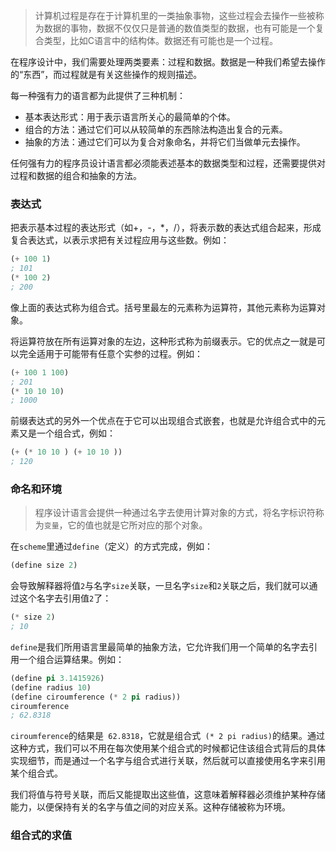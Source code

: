 

> 计算机过程是存在于计算机里的一类抽象事物，这些过程会去操作一些被称为数据的事物，数据不仅仅只是普通的数值类型的数据，也有可能是一个复合类型，比如C语言中的结构体。数据还有可能也是一个过程。

在程序设计中，我们需要处理两类要素：过程和数据。数据是一种我们希望去操作的“东西”，而过程就是有关这些操作的规则描述。

每一种强有力的语言都为此提供了三种机制：

* 基本表达形式：用于表示语言所关心的最简单的个体。
* 组合的方法：通过它们可以从较简单的东西除法构造出复合的元素。
* 抽象的方法：通过它们可以为复合对象命名，并将它们当做单元去操作。

任何强有力的程序员设计语言都必须能表述基本的数据类型和过程，还需要提供对过程和数据的组合和抽象的方法。



### 表达式

把表示基本过程的表达形式（如+，-，*，/），将表示数的表达式组合起来，形成复合表达式，以表示求把有关过程应用与这些数。例如：

```lisp
(+ 100 1)
; 101
(* 100 2)
; 200
```

像上面的表达式称为组合式。括号里最左的元素称为运算符，其他元素称为运算对象。

将运算符放在所有运算对象的左边，这种形式称为前缀表示。它的优点之一就是可以完全适用于可能带有任意个实参的过程。例如：

```lisp
(+ 100 1 100)
; 201
(* 10 10 10)
; 1000
```

前缀表达式的另外一个优点在于它可以出现组合式嵌套，也就是允许组合式中的元素又是一个组合式，例如：

```lisp
(+ (* 10 10 ) (+ 10 10 ))
; 120
```



### 命名和环境

> 程序设计语言会提供一种通过名字去使用计算对象的方式，将名字标识符称为`变量`，它的值也就是它所对应的那个对象。

在`scheme`里通过`define`（定义）的方式完成，例如：

```lisp
(define size 2)
```

会导致解释器将值`2`与名字`size`关联，一旦名字`size`和`2`关联之后，我们就可以通过这个名字去引用值`2`了：

```lisp
(* size 2)
; 10
```

`define`是我们所用语言里最简单的抽象方法，它允许我们用一个简单的名字去引用一个组合运算结果。例如：

```lisp
(define pi 3.1415926)
(define radius 10)
(define ciroumference (* 2 pi radius))
ciroumference
; 62.8318
```

`ciroumference`的结果是` 62.8318`，它就是组合式` (* 2 pi radius)`的结果。通过这种方式，我们可以不用在每次使用某个组合式的时候都记住该组合式背后的具体实现细节，而是通过一个名字与组合式进行关联，然后就可以直接使用名字来引用某个组合式。

我们将值与符号关联，而后又能提取出这些值，这意味着解释器必须维护某种存储能力，以便保持有关的名字与值之间的对应关系。这种存储被称为环境。



### 组合式的求值

